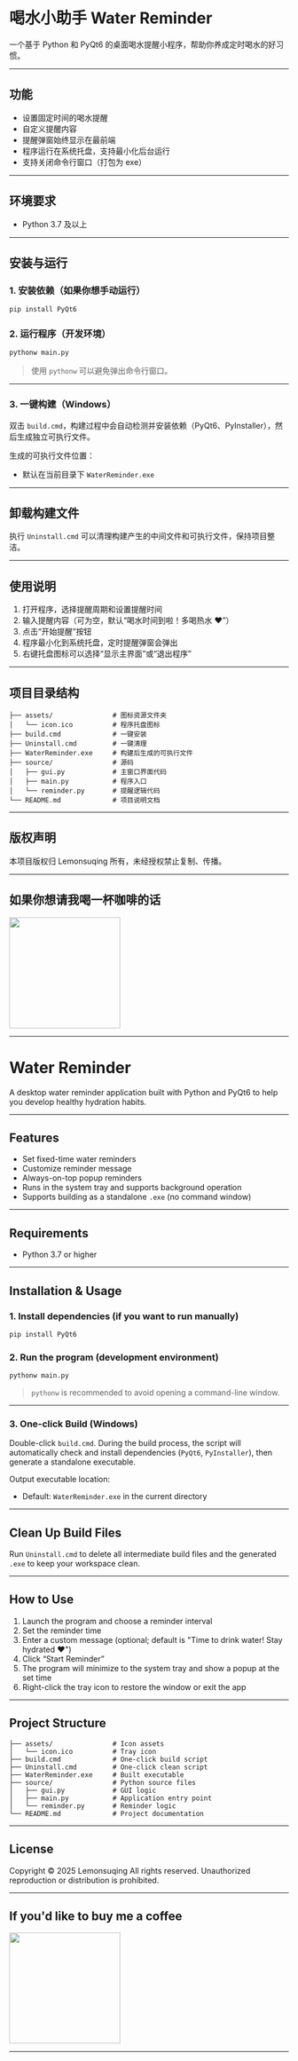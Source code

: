 # 喝水小助手 Water Reminder

一个基于 Python 和 PyQt6 的桌面喝水提醒小程序，帮助你养成定时喝水的好习惯。

---

## 功能

- 设置固定时间的喝水提醒
- 自定义提醒内容
- 提醒弹窗始终显示在最前端
- 程序运行在系统托盘，支持最小化后台运行
- 支持关闭命令行窗口（打包为 exe）

---

## 环境要求

- Python 3.7 及以上

---

## 安装与运行

### 1. 安装依赖（如果你想手动运行）

```bash
pip install PyQt6
````

### 2. 运行程序（开发环境）

```bash
pythonw main.py
```

> 使用 `pythonw` 可以避免弹出命令行窗口。

---

### 3. 一键构建（Windows）

双击 `build.cmd`，构建过程中会自动检测并安装依赖（PyQt6、PyInstaller），然后生成独立可执行文件。

生成的可执行文件位置：

* 默认在当前目录下 `WaterReminder.exe`

---

## 卸载构建文件

执行 `Uninstall.cmd` 可以清理构建产生的中间文件和可执行文件，保持项目整洁。

---

## 使用说明

1. 打开程序，选择提醒周期和设置提醒时间
2. 输入提醒内容（可为空，默认“喝水时间到啦！多喝热水 ❤️”）
3. 点击“开始提醒”按钮
4. 程序最小化到系统托盘，定时提醒弹窗会弹出
5. 右键托盘图标可以选择“显示主界面”或“退出程序”

---

## 项目目录结构

```
├── assets/               # 图标资源文件夹
│   └── icon.ico          # 程序托盘图标
├── build.cmd             # 一键安装
├── Uninstall.cmd         # 一键清理
├── WaterReminder.exe     # 构建后生成的可执行文件
├── source/               # 源码
│   ├── gui.py            # 主窗口界面代码
│   ├── main.py           # 程序入口
│   └── reminder.py       # 提醒逻辑代码
└── README.md             # 项目说明文档
```

---

## 版权声明

本项目版权归 Lemonsuqing 所有，未经授权禁止复制、传播。

---

## 如果你想请我喝一杯咖啡的话

<img src="assets/Please_buy_me_a_coffee.png" width="200">

---

# Water Reminder

A desktop water reminder application built with Python and PyQt6 to help you develop healthy hydration habits.

---

## Features

- Set fixed-time water reminders
- Customize reminder message
- Always-on-top popup reminders
- Runs in the system tray and supports background operation
- Supports building as a standalone `.exe` (no command window)

---

## Requirements

- Python 3.7 or higher

---

## Installation & Usage

### 1. Install dependencies (if you want to run manually)

```bash
pip install PyQt6
````

### 2. Run the program (development environment)

```bash
pythonw main.py
```

> `pythonw` is recommended to avoid opening a command-line window.

---

### 3. One-click Build (Windows)

Double-click `build.cmd`. During the build process, the script will automatically check and install dependencies (`PyQt6`, `PyInstaller`), then generate a standalone executable.

Output executable location:

* Default: `WaterReminder.exe` in the current directory

---

## Clean Up Build Files

Run `Uninstall.cmd` to delete all intermediate build files and the generated `.exe` to keep your workspace clean.

---

## How to Use

1. Launch the program and choose a reminder interval
2. Set the reminder time
3. Enter a custom message (optional; default is "Time to drink water! Stay hydrated ❤️")
4. Click “Start Reminder”
5. The program will minimize to the system tray and show a popup at the set time
6. Right-click the tray icon to restore the window or exit the app

---

## Project Structure

```
├── assets/               # Icon assets
│   └── icon.ico          # Tray icon
├── build.cmd             # One-click build script
├── Uninstall.cmd         # One-click clean script
├── WaterReminder.exe     # Built executable
├── source/               # Python source files
│   ├── gui.py            # GUI logic
│   ├── main.py           # Application entry point
│   └── reminder.py       # Reminder logic
└── README.md             # Project documentation
```

---

## License

Copyright © 2025 Lemonsuqing
All rights reserved. Unauthorized reproduction or distribution is prohibited.

---

## If you'd like to buy me a coffee

<img src="assets/Please_buy_me_a_coffee.png" width="200">

---

